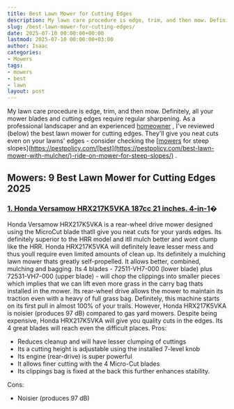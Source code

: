 ```yaml
---
title: Best Lawn Mower for Cutting Edges
description: My lawn care procedure is edge, trim, and then mow. Definitely, all your mower blades and cutting edges require regular sharpening. As a professional...
slug: /best-lawn-mower-for-cutting-edges/
date: 2025-07-10 00:00:00+00:00
lastmod: 2025-07-10 00:00:00+03:00
author: Isaac
categories:
- Mowers
tags:
- mowers
- best
- lawn
layout: post
---
```

My lawn care procedure is edge, trim, and then mow. Definitely, all your mower blades and cutting edges require regular sharpening.
As a professional landscaper and an experienced
[homeowner](https://pestpolicy.com/best-riding-lawn-mower-for-small-yard/)
, I've reviewed (below) the best lawn mower for cutting edges.
They'll give you neat cuts even on your lawns' edges - consider checking the
[[mowers](https://pestpolicy.com/best-lawn-mower-for-large-yard/) for steep slopes](https://pestpolicy.com/[best](https://pestpolicy.com/best-lawn-mower-with-mulcher/)-ride-on-mower-for-steep-slopes/)
.
## Mowers: 9 Best Lawn Mower for Cutting Edges 2025
### [**1. Honda Versamow HRX217K5VKA 187cc 21 inches. 4-in-1**](https://www.amazon.com/dp/B00S6Z2GWQ/?tag=p-policy-20)**�**
Honda Versamow HRX217K5VKA is a rear-wheel drive mower designed using the MicroCut blade thatll give you neat cuts for your yards edges. Its definitely superior to the HRR model and itll mulch better and wont clump like the HRR.
Honda HRX217K5VKA will definitely leave lesser mess and thus youll require even limited amounts of clean up. Its definitely a mulching lawn mower thats greatly self-propelled. It allows better, combined, mulching and bagging.
Its 4 blades - 72511-VH7-000 (lower blade) plus 72531-VH7-000 (upper blade) - will chop the clippings into smaller pieces which implies that we can lift even more grass in the carry bag thats installed in the mower.
Its rear-wheel drive allows the mower to maintain its traction even with a heavy of full grass bag. Definitely, this machine starts on its first pull in almost 100% of your trails.
However, Honda HRX217K5VKA is noisier (produces 97 dB) compared to gas yard mowers. Despite being expensive, Honda HRX217K5VKA will give you quality cuts in the edges. Its 4 great blades will reach even the difficult places.
Pros:
- Reduces cleanup and will have lesser clumping of cuttings
- Its a cutting height is adjustable using the installed 7-level knob
- Its engine (rear-drive) is super powerful
- It allows finer cutting with the 4 Micro-Cut blades
- Its clippings bag is fixed at the back  this further enhances stability.

Cons:
- Noisier (produces 97 dB)